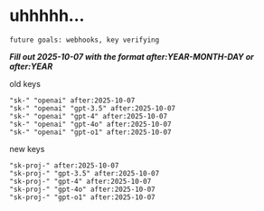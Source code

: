 # uhhhhh...

`future goals: webhooks, key verifying`



***Fill out 2025-10-07 with the format after:YEAR-MONTH-DAY or after:YEAR***

old keys
```
"sk-" "openai" after:2025-10-07
"sk-" "openai" "gpt-3.5" after:2025-10-07
"sk-" "openai" "gpt-4" after:2025-10-07
"sk-" "openai" "gpt-4o" after:2025-10-07
"sk-" "openai" "gpt-o1" after:2025-10-07
```

new keys
```
"sk-proj-" after:2025-10-07
"sk-proj-" "gpt-3.5" after:2025-10-07
"sk-proj-" "gpt-4" after:2025-10-07
"sk-proj-" "gpt-4o" after:2025-10-07
"sk-proj-" "gpt-o1" after:2025-10-07
```
